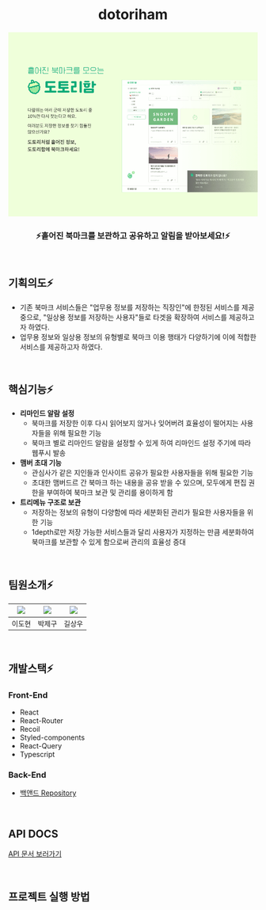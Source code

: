 # <div align="center"> dotoriham</div>

<div align="center">
    <img src="/docs/og-image.png" />
</div>

### <div align="center">⚡흩어진 북마크를 보관하고 공유하고 알림을 받아보세요!⚡</div>

<br />

## 기획의도⚡

- 기존 북마크 서비스들은 "업무용 정보를 저장하는 직장인"에 한정된 서비스를 제공 중으로, "일상용 정보를 저장하는 사용자"들로 타겟을 확장하여 서비스를 제공하고자 하였다.
- 업무용 정보와 일상용 정보의 유형별로 북마크 이용 행태가 다양하기에 이에 적합한 서비스를 제공하고자 하였다.

<br />

## 핵심기능⚡

- **리마인드 알람 설정**
  - 북마크를 저장한 이후 다시 읽어보지 않거나 잊어버려 효율성이 떨어지는 사용자들을 위해 필요한 기능
  - 북마크 별로 리마인드 알람을 설정할 수 있게 하여 리마인드 설정 주기에 따라 웹푸시 발송
- **맴버 초대 기능**
  - 관심사가 같은 지인들과 인사이트 공유가 필요한 사용자들을 위해 필요한 기능
  - 초대한 맴버드르 간 북마크 하는 내용을 공유 받을 수 있으며, 모두에게 편집 권한을 부여하여 북마크 보관 및 관리를 용이하게 함
- **트리메뉴 구조로 보관**
  - 저장하는 정보의 유형이 다양함에 따라 세분화된 관리가 필요한 사용자들을 위한 기능
  - 1depth로만 저장 가능한 서비스들과 달리 사용자가 지정하는 만큼 세분화하여 북마크를 보관할 수 있게 함으로써 관리의 효율성 증대

<br />

## 팀원소개⚡

| [<img src="https://avatars.githubusercontent.com/ksmfou98" width="500">](https://github.com/ksmfou98) | [<img src="https://avatars.githubusercontent.com/Zigje9" width="500">](https://github.com/Zigje9) | [<img src="https://avatars.githubusercontent.com/gilsangwoo" width="500">](https://github.com/gilsangwoo) |
| :---------------------------------------------------------------------------------------------------: | :-----------------------------------------------------------------------------------------------: | :-------------------------------------------------------------------------------------------------------: |
|                                                이도현                                                 |                                              박제구                                               |                                                  길상우                                                   |

<br />

## 개발스택⚡

### Front-End

- React
- React-Router
- Recoil
- Styled-components
- React-Query
- Typescript

### Back-End

- [백앤드 Repository](https://github.com/YAPP-19th/Web-Team-2-Backend)

<br />

## API DOCS

[API 문서 보러가기](https://dotoriham.duckdns.org/swagger-ui/index.html#/)

<br />

## 프로젝트 실행 방법
